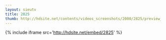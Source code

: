 ```yaml
---
layout: sieutv
title: 2825
thumb: http://hdsite.net/contents/videos_screenshots/2000/2825/preview_360p.mp4.jpg
---
```

{% include iframe src='http://hdsite.net/embed/2825' %}
 

